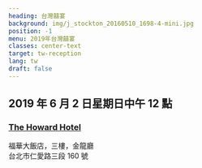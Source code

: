 ```yaml
---
heading: 台灣囍宴
background: img/j_stockton_20160510_1698-4-mini.jpg
position: -1
menu: 2019年台灣囍宴
classes: center-text
target: tw-reception
lang: tw
draft: false
---
```


## 2019 年 6 月 2 日星期日中午 12 點

### [The Howard Hotel](http://www.howard-hotels.com.tw/taipei/home/)

福華大飯店，三樓，金龍廳  
台北市仁愛路三段 160 號
